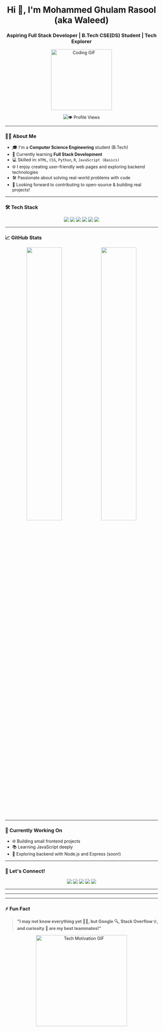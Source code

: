<!-- Profile Header -->
<h1 align="center">Hi 👋, I'm Mohammed Ghulam Rasool (aka Waleed)</h1>
<h3 align="center">Aspiring Full Stack Developer | B.Tech CSE(DS) Student | Tech Explorer</h3>

<p align="center">
  <img src="https://media.giphy.com/media/qgQUggAC3Pfv687qPC/giphy.gif" width="200" alt="Coding GIF"/>
</p>

<p align="center">
  <img src="https://profile-counter.glitch.me/MGRwaleed/count.svg" alt="👁️ Profile Views"/>
</p>




---

### 👨‍💻 About Me

- 🎓 I'm a **Computer Science Engineering** student (B.Tech)
- 🌱 Currently learning **Full Stack Development**
- 💻 Skilled in: `HTML`, `CSS`, `Python`, `R`, `JavaScript (Basics)`
- 🌐 I enjoy creating user-friendly web pages and exploring backend technologies
- 🛠️ Passionate about solving real-world problems with code
- 🚀 Looking forward to contributing to open-source & building real projects!

---

### 🛠 Tech Stack

<p align="center">
  <img src="https://img.shields.io/badge/HTML5-E34F26?style=for-the-badge&logo=html5&logoColor=white"/>
  <img src="https://img.shields.io/badge/CSS3-1572B6?style=for-the-badge&logo=css3&logoColor=white"/>
  <img src="https://img.shields.io/badge/JavaScript-F7DF1E?style=for-the-badge&logo=javascript&logoColor=black"/>
  <img src="https://img.shields.io/badge/Python-3776AB?style=for-the-badge&logo=python&logoColor=white"/>
  <img src="https://img.shields.io/badge/R-276DC3?style=for-the-badge&logo=r&logoColor=white"/>
  <img src="https://img.shields.io/badge/Git-F05032?style=for-the-badge&logo=git&logoColor=white"/>
</p>

---

### 📈 GitHub Stats

<p align="center">
  <img src="https://github-readme-stats.vercel.app/api?username=MGRwaleed&show_icons=true&theme=tokyonight" width="48%"/>
  <img src="https://github-readme-stats.vercel.app/api/top-langs/?username=MGRwaleed&layout=compact&theme=tokyonight" width="48%"/>
</p>

---

### 🔭 Currently Working On

- 🌐 Building small frontend projects
- 📚 Learning JavaScript deeply
- 🔧 Exploring backend with Node.js and Express (soon!)

---

### 💬 Let's Connect!

<p align="center">
  <a href="mailto:waleeddastagir1@gmail.com"><img src="https://img.shields.io/badge/Email-D14836?style=for-the-badge&logo=gmail&logoColor=white"/></a>
  <a href="https://www.linkedin.com/in/mohammed-ghulam-rasool-ab9562291/"><img src="https://img.shields.io/badge/LinkedIn-blue?style=for-the-badge&logo=linkedin&logoColor=white"/></a>
  <a href="https://github.com/MGRwaleed"><img src="https://img.shields.io/badge/GitHub-000?style=for-the-badge&logo=github&logoColor=white"/></a>
  <a href="https://www.instagram.com/waleedintech/"><img src="https://img.shields.io/badge/Instagram-E4405F?style=for-the-badge&logo=instagram&logoColor=white"/></a>
  <a href="https://x.com/Waleedwhoo"><img src="https://img.shields.io/badge/Twitter-1DA1F2?style=for-the-badge&logo=twitter&logoColor=white"/></a>
</p>

---

---

---

### ⚡ Fun Fact

> **"I may not know everything yet 🤷‍♂️, but Google 🔍, Stack Overflow 💡, and curiosity 🧠 are my best teammates!"**

<p align="center">
  <img src="https://media.giphy.com/media/LMt9638dO8dftAjtco/giphy.gif" width="300" alt="Tech Motivation GIF"/>
</p>

